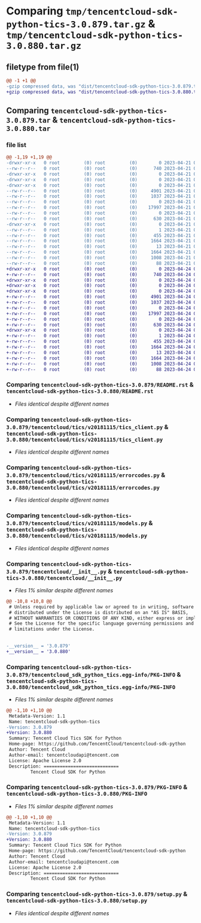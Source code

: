 # Comparing `tmp/tencentcloud-sdk-python-tics-3.0.879.tar.gz` & `tmp/tencentcloud-sdk-python-tics-3.0.880.tar.gz`

## filetype from file(1)

```diff
@@ -1 +1 @@
-gzip compressed data, was "dist/tencentcloud-sdk-python-tics-3.0.879.tar", last modified: Fri Apr 21 01:03:40 2023, max compression
+gzip compressed data, was "dist/tencentcloud-sdk-python-tics-3.0.880.tar", last modified: Mon Apr 24 03:40:14 2023, max compression
```

## Comparing `tencentcloud-sdk-python-tics-3.0.879.tar` & `tencentcloud-sdk-python-tics-3.0.880.tar`

### file list

```diff
@@ -1,19 +1,19 @@
-drwxr-xr-x   0 root         (0) root         (0)        0 2023-04-21 01:03:40.000000 tencentcloud-sdk-python-tics-3.0.879/
--rw-r--r--   0 root         (0) root         (0)      740 2023-04-21 01:03:40.000000 tencentcloud-sdk-python-tics-3.0.879/README.rst
-drwxr-xr-x   0 root         (0) root         (0)        0 2023-04-21 01:03:40.000000 tencentcloud-sdk-python-tics-3.0.879/tencentcloud/
-drwxr-xr-x   0 root         (0) root         (0)        0 2023-04-21 01:03:40.000000 tencentcloud-sdk-python-tics-3.0.879/tencentcloud/tics/
-drwxr-xr-x   0 root         (0) root         (0)        0 2023-04-21 01:03:40.000000 tencentcloud-sdk-python-tics-3.0.879/tencentcloud/tics/v20181115/
--rw-r--r--   0 root         (0) root         (0)     4901 2023-04-21 01:03:40.000000 tencentcloud-sdk-python-tics-3.0.879/tencentcloud/tics/v20181115/tics_client.py
--rw-r--r--   0 root         (0) root         (0)     1037 2023-04-21 01:03:40.000000 tencentcloud-sdk-python-tics-3.0.879/tencentcloud/tics/v20181115/errorcodes.py
--rw-r--r--   0 root         (0) root         (0)        0 2023-04-21 01:03:40.000000 tencentcloud-sdk-python-tics-3.0.879/tencentcloud/tics/v20181115/__init__.py
--rw-r--r--   0 root         (0) root         (0)    17997 2023-04-21 01:03:40.000000 tencentcloud-sdk-python-tics-3.0.879/tencentcloud/tics/v20181115/models.py
--rw-r--r--   0 root         (0) root         (0)        0 2023-04-21 01:03:40.000000 tencentcloud-sdk-python-tics-3.0.879/tencentcloud/tics/__init__.py
--rw-r--r--   0 root         (0) root         (0)      630 2023-04-21 01:03:40.000000 tencentcloud-sdk-python-tics-3.0.879/tencentcloud/__init__.py
-drwxr-xr-x   0 root         (0) root         (0)        0 2023-04-21 01:03:40.000000 tencentcloud-sdk-python-tics-3.0.879/tencentcloud_sdk_python_tics.egg-info/
--rw-r--r--   0 root         (0) root         (0)        1 2023-04-21 01:03:40.000000 tencentcloud-sdk-python-tics-3.0.879/tencentcloud_sdk_python_tics.egg-info/dependency_links.txt
--rw-r--r--   0 root         (0) root         (0)      455 2023-04-21 01:03:40.000000 tencentcloud-sdk-python-tics-3.0.879/tencentcloud_sdk_python_tics.egg-info/SOURCES.txt
--rw-r--r--   0 root         (0) root         (0)     1664 2023-04-21 01:03:40.000000 tencentcloud-sdk-python-tics-3.0.879/tencentcloud_sdk_python_tics.egg-info/PKG-INFO
--rw-r--r--   0 root         (0) root         (0)       13 2023-04-21 01:03:40.000000 tencentcloud-sdk-python-tics-3.0.879/tencentcloud_sdk_python_tics.egg-info/top_level.txt
--rw-r--r--   0 root         (0) root         (0)     1664 2023-04-21 01:03:40.000000 tencentcloud-sdk-python-tics-3.0.879/PKG-INFO
--rw-r--r--   0 root         (0) root         (0)     1008 2023-04-21 01:03:40.000000 tencentcloud-sdk-python-tics-3.0.879/setup.py
--rw-r--r--   0 root         (0) root         (0)       88 2023-04-21 01:03:40.000000 tencentcloud-sdk-python-tics-3.0.879/setup.cfg
+drwxr-xr-x   0 root         (0) root         (0)        0 2023-04-24 03:40:14.000000 tencentcloud-sdk-python-tics-3.0.880/
+-rw-r--r--   0 root         (0) root         (0)      740 2023-04-24 03:40:13.000000 tencentcloud-sdk-python-tics-3.0.880/README.rst
+drwxr-xr-x   0 root         (0) root         (0)        0 2023-04-24 03:40:14.000000 tencentcloud-sdk-python-tics-3.0.880/tencentcloud/
+drwxr-xr-x   0 root         (0) root         (0)        0 2023-04-24 03:40:14.000000 tencentcloud-sdk-python-tics-3.0.880/tencentcloud/tics/
+drwxr-xr-x   0 root         (0) root         (0)        0 2023-04-24 03:40:14.000000 tencentcloud-sdk-python-tics-3.0.880/tencentcloud/tics/v20181115/
+-rw-r--r--   0 root         (0) root         (0)     4901 2023-04-24 03:40:13.000000 tencentcloud-sdk-python-tics-3.0.880/tencentcloud/tics/v20181115/tics_client.py
+-rw-r--r--   0 root         (0) root         (0)     1037 2023-04-24 03:40:13.000000 tencentcloud-sdk-python-tics-3.0.880/tencentcloud/tics/v20181115/errorcodes.py
+-rw-r--r--   0 root         (0) root         (0)        0 2023-04-24 03:40:13.000000 tencentcloud-sdk-python-tics-3.0.880/tencentcloud/tics/v20181115/__init__.py
+-rw-r--r--   0 root         (0) root         (0)    17997 2023-04-24 03:40:13.000000 tencentcloud-sdk-python-tics-3.0.880/tencentcloud/tics/v20181115/models.py
+-rw-r--r--   0 root         (0) root         (0)        0 2023-04-24 03:40:13.000000 tencentcloud-sdk-python-tics-3.0.880/tencentcloud/tics/__init__.py
+-rw-r--r--   0 root         (0) root         (0)      630 2023-04-24 03:40:13.000000 tencentcloud-sdk-python-tics-3.0.880/tencentcloud/__init__.py
+drwxr-xr-x   0 root         (0) root         (0)        0 2023-04-24 03:40:14.000000 tencentcloud-sdk-python-tics-3.0.880/tencentcloud_sdk_python_tics.egg-info/
+-rw-r--r--   0 root         (0) root         (0)        1 2023-04-24 03:40:14.000000 tencentcloud-sdk-python-tics-3.0.880/tencentcloud_sdk_python_tics.egg-info/dependency_links.txt
+-rw-r--r--   0 root         (0) root         (0)      455 2023-04-24 03:40:14.000000 tencentcloud-sdk-python-tics-3.0.880/tencentcloud_sdk_python_tics.egg-info/SOURCES.txt
+-rw-r--r--   0 root         (0) root         (0)     1664 2023-04-24 03:40:14.000000 tencentcloud-sdk-python-tics-3.0.880/tencentcloud_sdk_python_tics.egg-info/PKG-INFO
+-rw-r--r--   0 root         (0) root         (0)       13 2023-04-24 03:40:14.000000 tencentcloud-sdk-python-tics-3.0.880/tencentcloud_sdk_python_tics.egg-info/top_level.txt
+-rw-r--r--   0 root         (0) root         (0)     1664 2023-04-24 03:40:14.000000 tencentcloud-sdk-python-tics-3.0.880/PKG-INFO
+-rw-r--r--   0 root         (0) root         (0)     1008 2023-04-24 03:40:13.000000 tencentcloud-sdk-python-tics-3.0.880/setup.py
+-rw-r--r--   0 root         (0) root         (0)       88 2023-04-24 03:40:14.000000 tencentcloud-sdk-python-tics-3.0.880/setup.cfg
```

### Comparing `tencentcloud-sdk-python-tics-3.0.879/README.rst` & `tencentcloud-sdk-python-tics-3.0.880/README.rst`

 * *Files identical despite different names*

### Comparing `tencentcloud-sdk-python-tics-3.0.879/tencentcloud/tics/v20181115/tics_client.py` & `tencentcloud-sdk-python-tics-3.0.880/tencentcloud/tics/v20181115/tics_client.py`

 * *Files identical despite different names*

### Comparing `tencentcloud-sdk-python-tics-3.0.879/tencentcloud/tics/v20181115/errorcodes.py` & `tencentcloud-sdk-python-tics-3.0.880/tencentcloud/tics/v20181115/errorcodes.py`

 * *Files identical despite different names*

### Comparing `tencentcloud-sdk-python-tics-3.0.879/tencentcloud/tics/v20181115/models.py` & `tencentcloud-sdk-python-tics-3.0.880/tencentcloud/tics/v20181115/models.py`

 * *Files identical despite different names*

### Comparing `tencentcloud-sdk-python-tics-3.0.879/tencentcloud/__init__.py` & `tencentcloud-sdk-python-tics-3.0.880/tencentcloud/__init__.py`

 * *Files 1% similar despite different names*

```diff
@@ -10,8 +10,8 @@
 # Unless required by applicable law or agreed to in writing, software
 # distributed under the License is distributed on an "AS IS" BASIS,
 # WITHOUT WARRANTIES OR CONDITIONS OF ANY KIND, either express or implied.
 # See the License for the specific language governing permissions and
 # limitations under the License.
 
 
-__version__ = '3.0.879'
+__version__ = '3.0.880'
```

### Comparing `tencentcloud-sdk-python-tics-3.0.879/tencentcloud_sdk_python_tics.egg-info/PKG-INFO` & `tencentcloud-sdk-python-tics-3.0.880/tencentcloud_sdk_python_tics.egg-info/PKG-INFO`

 * *Files 1% similar despite different names*

```diff
@@ -1,10 +1,10 @@
 Metadata-Version: 1.1
 Name: tencentcloud-sdk-python-tics
-Version: 3.0.879
+Version: 3.0.880
 Summary: Tencent Cloud Tics SDK for Python
 Home-page: https://github.com/TencentCloud/tencentcloud-sdk-python
 Author: Tencent Cloud
 Author-email: tencentcloudapi@tencent.com
 License: Apache License 2.0
 Description: ============================
         Tencent Cloud SDK for Python
```

### Comparing `tencentcloud-sdk-python-tics-3.0.879/PKG-INFO` & `tencentcloud-sdk-python-tics-3.0.880/PKG-INFO`

 * *Files 1% similar despite different names*

```diff
@@ -1,10 +1,10 @@
 Metadata-Version: 1.1
 Name: tencentcloud-sdk-python-tics
-Version: 3.0.879
+Version: 3.0.880
 Summary: Tencent Cloud Tics SDK for Python
 Home-page: https://github.com/TencentCloud/tencentcloud-sdk-python
 Author: Tencent Cloud
 Author-email: tencentcloudapi@tencent.com
 License: Apache License 2.0
 Description: ============================
         Tencent Cloud SDK for Python
```

### Comparing `tencentcloud-sdk-python-tics-3.0.879/setup.py` & `tencentcloud-sdk-python-tics-3.0.880/setup.py`

 * *Files identical despite different names*

